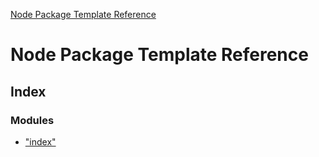 [Node Package Template Reference](README.md)

# Node Package Template Reference

## Index

### Modules

* ["index"](modules/_index_.md)
